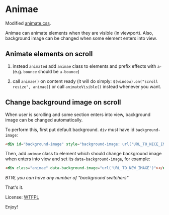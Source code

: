 Animae
======

Modified [animate.css](https://daneden.github.io/animate.css/).

Animae can animate elements when they are visible (in viewport). Also, background image can be changed when some element enters into view.


Animate elements on scroll
--------------------------

1. instead `animated` add `animae` class to elements and prefix effects with `a-` (e.g. `bounce` should be `a-bounce`)

2. call `animae()` on content ready (it will do simply: `$(window).on("scroll resize", animae)`) or call `animateVisible()` instead whenever you want.


Change background image on scroll
---------------------------------

When user is scrolling and some section enters into view, background image can be changed automatically.

To perform this, first put default background. `div` must have id `background-image`:

```html
<div id="background-image" style="background-image: url('URL_TO_NICE_IMAGE')"></div>
```

Then, add `animae` class to element which should change background image when enters into view and set its `data-background-image`, for example:

```html
<div class="animae" data-background-image="url('URL_TO_NEW_IMAGE')"></div>
```

*BTW, you can have any number of "background switchers"*




That's it.

License: [WTFPL](http://www.wtfpl.net/)

Enjoy!
